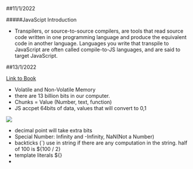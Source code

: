 ##11/1/2022

#####JavaScipt Introduction

- Transpilers, or source-to-source compilers, are tools that read source code written in one programming language and produce the equivalent code in another language. Languages you write that transpile to JavaScript are often called compile-to-JS languages, and are said to target JavaScript.

##13/1/2022

[Link to Book](https://eloquentjavascript.net/01_values.html#p_Fhyuks46v3)

- Volatile and Non-Volatile Memory
- there are 13 billion bits in our computer.
- Chunks = Value (Number, text, function)
- JS accpet 64bits of data, values that will convert to 0,1

![](https://upload.wikimedia.org/wikipedia/commons/thumb/1/1b/ASCII-Table-wide.svg/2560px-ASCII-Table-wide.svg.png)

- decimal point will take extra bits
- Special  Number: Infinity and -Infinity, NaN(Not a Number)
- backticks (`) use in string if there are any computation in the string. half of 100 is ${100 / 2}
- template literals ${}
- 